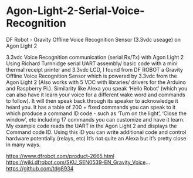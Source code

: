 # Agon-Light-2-Serial-Voice-Recognition
DF Robot - Gravity Offline Voice Recognition Sensor (3.3vdc useage) on Agon Light 2

3.3vdc Voice Recognition communication (serial Rx/Tx) with Agon Light 2
Using Richard Turnnidge serial UART assembly/ basic code with a mini thermal receipt printer and 3.3vdc LCD, I found from DF ROBOT a Gravity Offline Voice Recognition Sensor which is powered by 3.3vdc from the Agon Light 2 (Also works with 5 VDC with libraries/ drivers for the Arduino and Raspberry Pi.).
Similarity like Alexa you speak ‘Hello Robot’ (which you can also have it learn your voice for a different wake word and commands to follow). It will then speak back through its speaker to acknowledge it heard you. It has a table of 200 + fixed commands you can speak to it which produce a command ID code - such as ‘Turn on the light’, ‘Close the window’, etc including 17 commands you can customize and have it learn. My example code reads the UART in the Agon Light 2 and displays the Command code ID. Using this ID you can write additional code and control hardware potentially (relays, etc)
It’s not quite an Alexa but it’s pretty close in many ways.  

https://www.dfrobot.com/product-2665.html
https://wiki.dfrobot.com/SKU_SEN0539-EN_Gravity_Voice...
https://github.com/tdg8934
